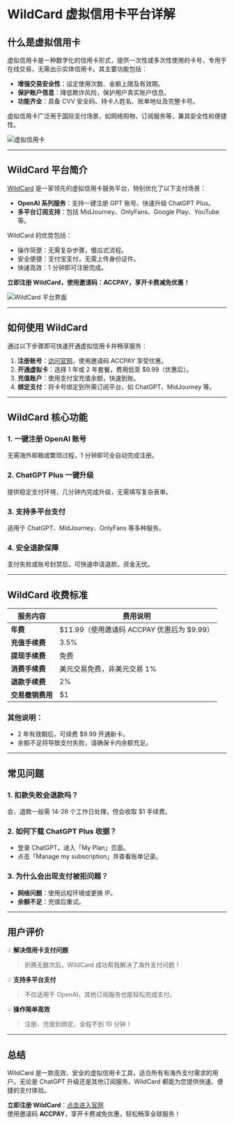 # WildCard 虚拟信用卡平台详解

## 什么是虚拟信用卡

虚拟信用卡是一种数字化的信用卡形式，提供一次性或多次性使用的卡号，专用于在线交易，无需出示实体信用卡。其主要功能包括：

- **增强交易安全性**：设定使用次数、金额上限及有效期。
- **保护账户信息**：降低欺诈风险，保护用户真实账户信息。
- **功能齐全**：具备 CVV 安全码、持卡人姓名、账单地址及完整卡号。

虚拟信用卡广泛用于国际支付场景，如网络购物、订阅服务等，兼具安全性和便捷性。

![虚拟信用卡](https://mvkersc.oss-cn-beijing.aliyuncs.com/image-20240313114714823.png)

---

## WildCard 平台简介

[WildCard](https://bit.ly/bewildcard) 是一家领先的虚拟信用卡服务平台，特别优化了以下支付场景：

- **OpenAI 系列服务**：支持一键注册 GPT 账号、快速升级 ChatGPT Plus。
- **多平台订阅支持**：包括 MidJourney、OnlyFans、Google Play、YouTube 等。

WildCard 的优势包括：
- 操作简便：无需复杂步骤，傻瓜式流程。
- 安全便捷：支付宝支付，无需上传身份证件。
- 快速高效：1 分钟即可注册完成。

**立即注册 WildCard，使用邀请码：ACCPAY，享开卡费减免优惠！**

![WildCard 平台界面](https://mvkersc.oss-cn-beijing.aliyuncs.com/image-20240313114757391.png)

---

## 如何使用 WildCard

通过以下步骤即可快速开通虚拟信用卡并畅享服务：

1. **注册账号**：[访问官网](https://bit.ly/bewildcard)，使用邀请码 ACCPAY 享受优惠。
2. **开通虚拟卡**：选择 1 年或 2 年套餐，费用低至 $9.99（优惠后）。
3. **充值账户**：使用支付宝充值余额，快速到账。
4. **绑定支付**：将卡号绑定到所需订阅平台，如 ChatGPT、MidJourney 等。



---

## WildCard 核心功能

### 1. 一键注册 OpenAI 账号
无需海外邮箱或繁琐过程，1 分钟即可全自动完成注册。

### 2. ChatGPT Plus 一键升级
提供稳定支付环境，几分钟内完成升级，无需填写复杂表单。

### 3. 支持多平台支付
适用于 ChatGPT、MidJourney、OnlyFans 等多种服务。

### 4. 安全退款保障
支付失败或账号封禁后，可快速申请退款，资金无忧。

---

## WildCard 收费标准

| 服务内容             | 费用说明                                       |
| -------------------- | -------------------------------------------- |
| **年费**             | $11.99（使用邀请码 ACCPAY 优惠后为 $9.99）   |
| **充值手续费**       | 3.5%                                         |
| **提现手续费**       | 免费                                         |
| **消费手续费**       | 美元交易免费，非美元交易 1%                  |
| **退款手续费**       | 2%                                           |
| **交易撤销费用**     | $1                                           |

### 其他说明：
- 2 年有效期后，可续费 $9.99 开通新卡。
- 余额不足将导致支付失败，请确保卡内余额充足。

---

## 常见问题

### 1. 扣款失败会退款吗？
会，退款一般需 14-28 个工作日处理，但会收取 $1 手续费。

### 2. 如何下载 ChatGPT Plus 收据？
- 登录 ChatGPT，进入「My Plan」页面。
- 点击「Manage my subscription」并查看账单记录。

### 3. 为什么会出现支付被拒问题？
- **网络问题**：使用远程环境或更换 IP。
- **余额不足**：充值后重试。

---

## 用户评价

💡 **解决信用卡支付问题**
> 折腾无数次后，WildCard 成功帮我解决了海外支付问题！

💡 **支持多平台支付**
> 不仅适用于 OpenAI，其他订阅服务也能轻松完成支付。

💡 **操作简单高效**
> 注册、充值到绑定，全程不到 10 分钟！

---

## 总结

WildCard 是一款高效、安全的虚拟信用卡工具，适合所有有海外支付需求的用户。无论是 ChatGPT 升级还是其他订阅服务，WildCard 都能为您提供快速、便捷的支付体验。

**立即注册 WildCard**：[点击进入官网](https://bit.ly/bewildcard)  
使用邀请码 **ACCPAY**，享开卡费减免优惠，轻松畅享全球服务！
